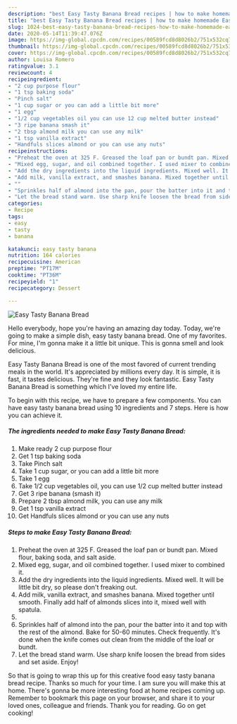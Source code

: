 ```yaml
---
description: "best Easy Tasty Banana Bread recipes | how to make homemade Easy Tasty Banana Bread"
title: "best Easy Tasty Banana Bread recipes | how to make homemade Easy Tasty Banana Bread"
slug: 1024-best-easy-tasty-banana-bread-recipes-how-to-make-homemade-easy-tasty-banana-bread
date: 2020-05-14T11:39:47.076Z
image: https://img-global.cpcdn.com/recipes/00589fcd8d8026b2/751x532cq70/easy-tasty-banana-bread-recipe-main-photo.jpg
thumbnail: https://img-global.cpcdn.com/recipes/00589fcd8d8026b2/751x532cq70/easy-tasty-banana-bread-recipe-main-photo.jpg
cover: https://img-global.cpcdn.com/recipes/00589fcd8d8026b2/751x532cq70/easy-tasty-banana-bread-recipe-main-photo.jpg
author: Louisa Romero
ratingvalue: 3.1
reviewcount: 4
recipeingredient:
- "2 cup purpose flour"
- "1 tsp baking soda"
- "Pinch salt"
- "1 cup sugar or you can add a little bit more"
- "1 egg"
- "1/2 cup vegetables oil you can use 12 cup melted butter instead"
- "3 ripe banana smash it"
- "2 tbsp almond milk you can use any milk"
- "1 tsp vanilla extract"
- "Handfuls slices almond or you can use any nuts"
recipeinstructions:
- "Preheat the oven at 325 F. Greased the loaf pan or bundt pan. Mixed flour, baking soda, and salt aside."
- "Mixed egg, sugar, and oil combined together. I used mixer to combined it."
- "Add the dry ingredients into the liquid ingredients. Mixed well. It will be little bit dry, so please don&#39;t freaking out."
- "Add milk, vanilla extract, and smashes banana. Mixed together until smooth. Finally add half of almonds slices into it, mixed well with spatula."
- ""
- "Sprinkles half of almond into the pan, pour the batter into it and top with the rest of the almond. Bake for 50-60 minutes. Check frequently. It&#39;s done when the knife comes out clean from the middle of the loaf or bundt."
- "Let the bread stand warm. Use sharp knife loosen the bread from sides and set aside. Enjoy!"
categories:
- Recipe
tags:
- easy
- tasty
- banana

katakunci: easy tasty banana 
nutrition: 164 calories
recipecuisine: American
preptime: "PT17M"
cooktime: "PT36M"
recipeyield: "1"
recipecategory: Dessert

---
```



![Easy Tasty Banana Bread](https://img-global.cpcdn.com/recipes/00589fcd8d8026b2/751x532cq70/easy-tasty-banana-bread-recipe-main-photo.jpg)

Hello everybody, hope you're having an amazing day today. Today, we're going to make a simple dish, easy tasty banana bread. One of my favorites. For mine, I'm gonna make it a little bit unique. This is gonna smell and look delicious.



Easy Tasty Banana Bread is one of the most favored of current trending meals in the world. It's appreciated by millions every day. It is simple, it is fast, it tastes delicious. They're fine and they look fantastic. Easy Tasty Banana Bread is something which I've loved my entire life.


To begin with this recipe, we have to prepare a few components. You can have easy tasty banana bread using 10 ingredients and 7 steps. Here is how you can achieve it.

<!--inarticleads1-->

##### The ingredients needed to make Easy Tasty Banana Bread:

1. Make ready 2 cup purpose flour
1. Get 1 tsp baking soda
1. Take Pinch salt
1. Take 1 cup sugar, or you can add a little bit more
1. Take 1 egg
1. Take 1/2 cup vegetables oil, you can use 1/2 cup melted butter instead
1. Get 3 ripe banana (smash it)
1. Prepare 2 tbsp almond milk, you can use any milk
1. Get 1 tsp vanilla extract
1. Get Handfuls slices almond or you can use any nuts




<!--inarticleads2-->

##### Steps to make Easy Tasty Banana Bread:

1. Preheat the oven at 325 F. Greased the loaf pan or bundt pan. Mixed flour, baking soda, and salt aside.
1. Mixed egg, sugar, and oil combined together. I used mixer to combined it.
1. Add the dry ingredients into the liquid ingredients. Mixed well. It will be little bit dry, so please don&#39;t freaking out.
1. Add milk, vanilla extract, and smashes banana. Mixed together until smooth. Finally add half of almonds slices into it, mixed well with spatula.
1. 
1. Sprinkles half of almond into the pan, pour the batter into it and top with the rest of the almond. Bake for 50-60 minutes. Check frequently. It&#39;s done when the knife comes out clean from the middle of the loaf or bundt.
1. Let the bread stand warm. Use sharp knife loosen the bread from sides and set aside. Enjoy!




So that is going to wrap this up for this creative food easy tasty banana bread recipe. Thanks so much for your time. I am sure you will make this at home. There's gonna be more interesting food at home recipes coming up. Remember to bookmark this page on your browser, and share it to your loved ones, colleague and friends. Thank you for reading. Go on get cooking!
